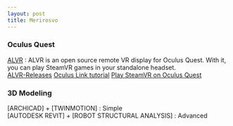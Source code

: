 ```yaml
---
layout: post
title: Merirosvo
---
```



### Oculus Quest

[ALVR](https://github.com/JackD83/ALVR) : ALVR is an open source remote VR display for Oculus Quest. With it, you can play SteamVR games in your standalone headset.  
[ALVR-Releases](https://github.com/JackD83/ALVR/releases) 
[Oculus Link tutorial](http://www.jeuxvideo.com/forums/42-1000046-61462541-1-0-1-0-referencement-des-cables-et-rallonges-compatibles-ou-non-pour-l-oculus-link.htm)
[Play SteamVR on Oculus Quest](https://www.androidcentral.com/how-play-steamvr-quest)



### 3D Modeling
[ARCHICAD] + [TWINMOTION] : Simple  
[AUTODESK REVIT] + [ROBOT STRUCTURAL ANALYSIS] : Advanced 

<!--
ARCHICAD : https://www2.yggtorrent.se/torrent/application/windows/274147-archicad+22+fr+-+3006+-+windows+x64+-+multilangue+-+patch?__cf_chl_jschl_tk__=94a6caa9359658e7fd3262a4576dd53da9cd5d6e-1591470994-0-ARIqKofqxYPWIvPJrZ41C_XgNd9KwxC1g43WPJU5RfcCUv_PaaBqhigRHc4tcxVngG65dJaT9v5OiltKmiGodEw-kK6MU1FcGAYih6pD0AcUwJStue1oQHqGZrxrJpcSXes7ezMRJJzZyykSQR6Y59Fz9gsGr1aG8Z0Hp33Q53-dIg5y-_pO5vlZUCpRRpQ8FSpZHvBQgecCldOaG4RPmRqnZoDbKp4fjtn6NgqxUAYuc1VSIiXkeUM38-n8rugj_lMMi0tIHSZ_0IQInszHovkROpOtkkrCAjP9dCdtwW8QfKGt0CByOnDTIyUSwnmyh7oT9W2tA35zfkdsF3X9q1Bx5-NtpMF_Nd2Fljt-DElVsdo3gVNZWNdnItfMihBpmBScobtbUQqLHtJzFMXJwFw

TWINMOTION : https://www2.yggtorrent.se/torrent/application/windows/277753-twinmotion+2019+-+windows+1064bit+-+patch+-+fr?__cf_chl_jschl_tk__=bfcf93f0e635ec17a64a7d08d24eb26fce4037bc-1591022564-0-AXfZV_lyQhh9EiYxAvLHW9Tq8hWb_G85rufmI8zEKXOA433c45D3C_iR1BOCzIvH6rTzwlBAiRKUbQMtYwAtuyZDepyV-c2RqJQNvUfnN9QElNN2t6PWklTFJV_CJNIZ86_WUJYrTQEkVyOvN_iB8ARUTRaXHbJwUqX6KoENHcTXPBLvbbZaU80jE4wJIzeoJeOpOWbe7xqnj2xn37z2HJNE_gb6DVNEgQtqRxBU-OlwmrkCLVB6w-zuRjw-LpKdMoKt_sKPokQcoAC4DAJ8510vNHMGS2y2j2xo8o-rFIjDX24v5n6RJlXi-RkI9iHHFvDYbIXOWZ7AR4G3Wj14aJU5YPVTF6NfEavw1LRzs1q5uXc_lMZrD7cbwmKjjoukZQ

AUTODESK REVIT : https://www2.yggtorrent.se/torrent/application/windows/441257-autodesk+revit+2020+windows+x64+multi+x-force?__cf_chl_jschl_tk__=7144a655ab685b6654797cd91749cf529ecd95f5-1591022565-0-ATKPX2E1qObmcBV4G4pJEpd07K7UJ9MIHnPkgsUL0g2RyhPS7W54MYv3B_JtZb--njwpA38lh-jCvvwcLHCSyK41ehOBpj_EWnF2-eggjobscCbsiaNUst3KlDDecZ4VUlkLk-areH-JlVkI6d9EXK9YYY0urlhHhTANPXUssDD-6MSYP4gO20txEFk04aV05SqSmn__zTLzm-vTtnhaYXM79h2hEDbV2IRr9MTXmsaJmxdZ_vS0LWCR9EiR79GluUwCPBdWNyc4a_PvFFWQ6myfZ4rn0R2IliwG9zPrVw1ENr3-MTC7-Szgykpq-q2bzy5ZTCBpECXGWLjyq0NBdJqgjSQYFKR0flwdLyyoWuP4gELJF-CSfuI0tY4WDljqIg
ROBOT STRUCTURAL ANALYSIS : https://www2.yggtorrent.se/torrent/application/windows/249686-robot+structural+analysis+professional+2019+multi+win+64bit+keygen+x-force?__cf_chl_jschl_tk__=be396dbafab9164056f54fe40027e4ce571f62d1-1591038338-0-AaOKyk9q6fQ1aVpjgopnlt2IQImHTxykGT0gbdsgpzOv1vh4zxjrLPAXL90sk5t1S1ukSD0RSu4yfyDJRTqeSrm5OOdNEiGLTVO3ZJz1v41ysK4ct638jyBhUGu4zOaNbf59i0-aT4GoZ_I9S0lwhDNYTE7x0hIPhLOv24KBBusnmHw-sO6c_kfowWWfcYkVwG8p852ipbaG3urwlIsZvQVkPxHLP3vMGlVIy9nOsOm-sPxLwaQyOqd533150VInLhqMpymd0YqfheUv9BxJLNnLbRcjzUFhGvKLOormKp55khxYcg-IR4xBGIueZogWYmkLdcRpJFu1VxnsaN7C7pccqNDAkDgPwHK93kfyDwwZMEifhQAyeiQSTzIZ4X04K1Jif6brL2hdwJDuy4bpqs8ee7X2YBDkcnwVkLyaBAxR

IPTV : 	
Perfect Player IPTV - https://play.google.com/store/apps/details?id=com.niklabs.pp&hl=fr

Seedbox - seedbox.io
-->

